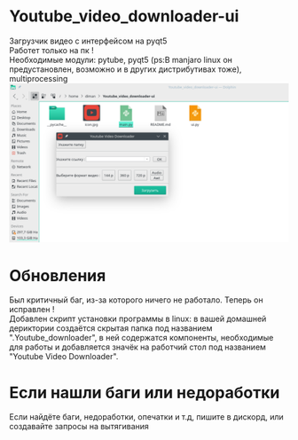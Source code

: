 # Youtube_video_downloader-ui
Загрузчик видео с интерфейсом на pyqt5                            
Работет только на пк !                        
Необходимые модули: pytube, pyqt5 (ps:В manjaro linux он предустановлен, возможно и в других дистрибутивах тоже), multiprocessing                           
![alt text](https://github.com/Blinc13/Youtube_video_downloader-ui/blob/main/Screenshot.png)
# Обновления
Был критичный баг, из-за которого ничего не работало. Теперь он исправлен !   
Добавлен скрипт установки программы в linux: в вашей домашней дериктории создаётся скрытая папка под названием ".Youtube_downloader", в ней содержатся компоненты, необходимые для работы и добавляется значёк на работчий стол под названием "Youtube Video Downloader".
# Если нашли баги или недоработки
Если найдёте баги, недоработки, опечатки и т.д, пишите в дискорд, или создавайте запросы на вытягивания
